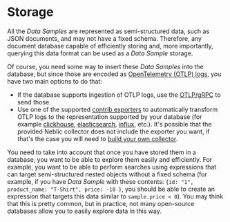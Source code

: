 # Storage

All the *Data Samples* are represented as semi-structured data, such as JSON documents, and may not have a fixed schema. Therefore, any document database capable of efficiently storing and, more importantly, querying this data format can be used as a *Data Sample* storage.

Of course, you need some way to insert these *Data Samples* into the database, but since those are encoded as [OpenTelemetry (OTLP) logs](https://opentelemetry.io/docs/reference/specification/logs/data-model), you have two main options to do that:
- If the database supports ingestion of OTLP logs, use the [OTLP/gRPC](https://opentelemetry.io/docs/reference/specification/protocol/otlp/#otlpgrpc) to send those.
- Use one of the supported [contrib exporters](https://github.com/open-telemetry/opentelemetry-collector-contrib/tree/main/exporter) to automatically transform OTLP logs to the representation supported by your database (for example [clickhouse](https://clickhouse.com/), [elasticsearch](https://www.elastic.co/), [influx](https://www.influxdata.com/), etc.). It's possible that the provided Neblic collector does not include the exporter you want, if that's the case you will need to [build your own collector](../how-to/build-your-own-collector.md).

You need to take into account that once you have stored them in a database, you want to be able to explore them easily and efficiently. For example, you want to be able to perform searches using expressions that can target semi-structured nested objects without a fixed schema (for example, if you have *Data Sample* with these contents: `{id: "1", product_name: "T-Shirt", price: -10 }`, you should be able to create an expression that targets this data similar to `sample.price < 0`). You may think that this is pretty common, but in practice, not many open-source databases allow you to easily explore data in this way.
